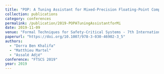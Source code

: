 ```yaml
---
title: "POP: A Tuning Assistant for Mixed-Precision Floating-Point Computations"
collection: publications
category: conferences
permalink: /publication/2019-POPATuningAssistantforMi
date: 2019-11-09
venue: "Formal Techniques for Safety-Critical Systems - 7th International Workshop (FTSCS 2019), Shenzhen, China"
paperurl: "https://doi.org/10.1007/978-3-030-46902-3_5"
authors: 
  - "Dorra Ben Khalifa"
  - "Matthieu Martel"
  - "Assalé Adjé"
conference: "FTSCS 2019"
year: 2019
---
```


